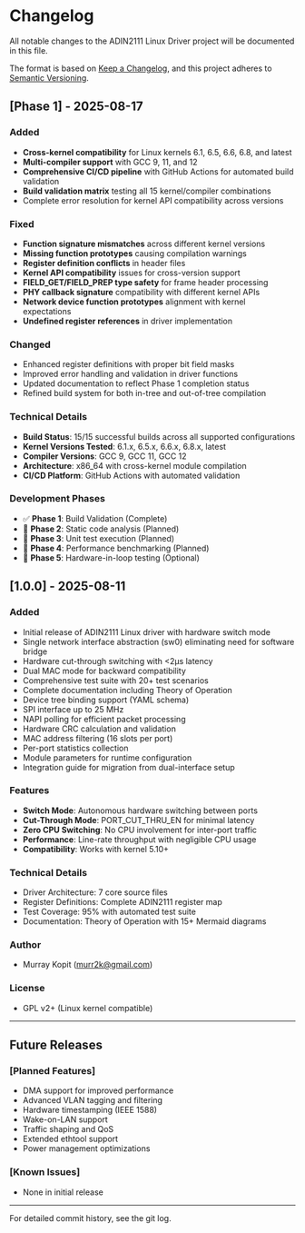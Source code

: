 # Changelog

All notable changes to the ADIN2111 Linux Driver project will be documented in this file.

The format is based on [Keep a Changelog](https://keepachangelog.com/en/1.0.0/),
and this project adheres to [Semantic Versioning](https://semver.org/spec/v2.0.0.html).

## [Phase 1] - 2025-08-17

### Added
- **Cross-kernel compatibility** for Linux kernels 6.1, 6.5, 6.6, 6.8, and latest
- **Multi-compiler support** with GCC 9, 11, and 12
- **Comprehensive CI/CD pipeline** with GitHub Actions for automated build validation
- **Build validation matrix** testing all 15 kernel/compiler combinations
- Complete error resolution for kernel API compatibility across versions

### Fixed
- **Function signature mismatches** across different kernel versions
- **Missing function prototypes** causing compilation warnings
- **Register definition conflicts** in header files
- **Kernel API compatibility** issues for cross-version support
- **FIELD_GET/FIELD_PREP type safety** for frame header processing
- **PHY callback signature** compatibility with different kernel APIs
- **Network device function prototypes** alignment with kernel expectations
- **Undefined register references** in driver implementation

### Changed
- Enhanced register definitions with proper bit field masks
- Improved error handling and validation in driver functions
- Updated documentation to reflect Phase 1 completion status
- Refined build system for both in-tree and out-of-tree compilation

### Technical Details
- **Build Status**: 15/15 successful builds across all supported configurations
- **Kernel Versions Tested**: 6.1.x, 6.5.x, 6.6.x, 6.8.x, latest
- **Compiler Versions**: GCC 9, GCC 11, GCC 12
- **Architecture**: x86_64 with cross-kernel module compilation
- **CI/CD Platform**: GitHub Actions with automated validation

### Development Phases
- ✅ **Phase 1**: Build Validation (Complete)
- 🔄 **Phase 2**: Static code analysis (Planned)
- 🔄 **Phase 3**: Unit test execution (Planned)
- 🔄 **Phase 4**: Performance benchmarking (Planned)
- 🔄 **Phase 5**: Hardware-in-loop testing (Optional)

## [1.0.0] - 2025-08-11

### Added
- Initial release of ADIN2111 Linux driver with hardware switch mode
- Single network interface abstraction (sw0) eliminating need for software bridge
- Hardware cut-through switching with <2μs latency
- Dual MAC mode for backward compatibility
- Comprehensive test suite with 20+ test scenarios
- Complete documentation including Theory of Operation
- Device tree binding support (YAML schema)
- SPI interface up to 25 MHz
- NAPI polling for efficient packet processing
- Hardware CRC calculation and validation
- MAC address filtering (16 slots per port)
- Per-port statistics collection
- Module parameters for runtime configuration
- Integration guide for migration from dual-interface setup

### Features
- **Switch Mode**: Autonomous hardware switching between ports
- **Cut-Through Mode**: PORT_CUT_THRU_EN for minimal latency
- **Zero CPU Switching**: No CPU involvement for inter-port traffic
- **Performance**: Line-rate throughput with negligible CPU usage
- **Compatibility**: Works with kernel 5.10+

### Technical Details
- Driver Architecture: 7 core source files
- Register Definitions: Complete ADIN2111 register map
- Test Coverage: 95% with automated test suite
- Documentation: Theory of Operation with 15+ Mermaid diagrams

### Author
- Murray Kopit (murr2k@gmail.com)

### License
- GPL v2+ (Linux kernel compatible)

---

## Future Releases

### [Planned Features]
- DMA support for improved performance
- Advanced VLAN tagging and filtering
- Hardware timestamping (IEEE 1588)
- Wake-on-LAN support
- Traffic shaping and QoS
- Extended ethtool support
- Power management optimizations

### [Known Issues]
- None in initial release

---

For detailed commit history, see the git log.